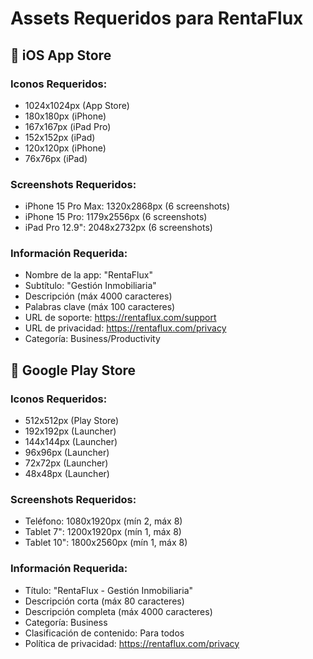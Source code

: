 # Assets Requeridos para RentaFlux

## 📱 iOS App Store

### Iconos Requeridos:
- 1024x1024px (App Store)
- 180x180px (iPhone)
- 167x167px (iPad Pro)
- 152x152px (iPad)
- 120x120px (iPhone)
- 76x76px (iPad)

### Screenshots Requeridos:
- iPhone 15 Pro Max: 1320x2868px (6 screenshots)
- iPhone 15 Pro: 1179x2556px (6 screenshots)  
- iPad Pro 12.9": 2048x2732px (6 screenshots)

### Información Requerida:
- Nombre de la app: "RentaFlux"
- Subtítulo: "Gestión Inmobiliaria"
- Descripción (máx 4000 caracteres)
- Palabras clave (máx 100 caracteres)
- URL de soporte: https://rentaflux.com/support
- URL de privacidad: https://rentaflux.com/privacy
- Categoría: Business/Productivity

## 🤖 Google Play Store

### Iconos Requeridos:
- 512x512px (Play Store)
- 192x192px (Launcher)
- 144x144px (Launcher)
- 96x96px (Launcher)
- 72x72px (Launcher)
- 48x48px (Launcher)

### Screenshots Requeridos:
- Teléfono: 1080x1920px (mín 2, máx 8)
- Tablet 7": 1200x1920px (mín 1, máx 8)
- Tablet 10": 1800x2560px (mín 1, máx 8)

### Información Requerida:
- Título: "RentaFlux - Gestión Inmobiliaria"
- Descripción corta (máx 80 caracteres)
- Descripción completa (máx 4000 caracteres)
- Categoría: Business
- Clasificación de contenido: Para todos
- Política de privacidad: https://rentaflux.com/privacy